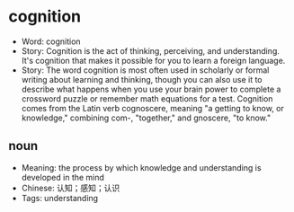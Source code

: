 # cognition

- Word: cognition
- Story: Cognition is the act of thinking, perceiving, and understanding. It's cognition that makes it possible for you to learn a foreign language.
- Story: The word cognition is most often used in scholarly or formal writing about learning and thinking, though you can also use it to describe what happens when you use your brain power to complete a crossword puzzle or remember math equations for a test. Cognition comes from the Latin verb cognoscere, meaning "a getting to know, or knowledge," combining com-, "together," and gnoscere, "to know."

## noun

- Meaning: the process by which knowledge and understanding is developed in the mind
- Chinese: 认知；感知；认识
- Tags: understanding

